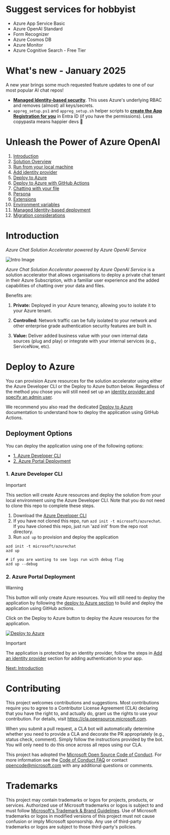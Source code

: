 # Suggest services for hobbyist

- Azure App Service Basic
- Azure OpenAI Standard
- Form Recognizer
- Azure Cosmos DB
- Azure Monitor
- Azure Cognitive Search - Free Tier

# What's new - January 2025

A new year brings some much requested feature updates to one of our most popular AI chat repos!

- **[Managed Identity-based security](/docs/9-managed-identities.md)**. This uses Azure's underlying RBAC and removes (almost) all keys/secrets.
- `appreg_setup.ps1` and `appreg_setup.sh` helper scripts to **[create the App Registration for you](/docs/3-add-identity.md#entra-id-authentication-provider)** in Entra ID (if you have the permissions). Less copypasta means happier devs 🥰

# Unleash the Power of Azure OpenAI

1. [Introduction](#introduction)
2. [Solution Overview](./docs/1-introduction.md)
3. [Run from your local machine](./docs/2-run-locally.md)
4. [Add identity provider](./docs/3-add-identity.md)
5. [Deploy to Azure](#deploy-to-azure)
6. [Deploy to Azure with GitHub Actions](./docs/4-deploy-to-azure.md)
7. [Chatting with your file](./docs/5-chat-over-file.md)
8. [Persona](./docs/6-persona.md)
9. [Extensions](./docs/7-extensions.md)
10. [Environment variables](./docs/8-environment-variables.md)
11. [Managed Identity-based deployment](./docs/9-managed-identities.md)
12. [Migration considerations](./docs/migration.md)

# Introduction

_Azure Chat Solution Accelerator powered by Azure OpenAI Service_

![Intro Image](/docs/images/intro.png)

_Azure Chat Solution Accelerator powered by Azure OpenAI Service_ is a solution accelerator that allows organisations to deploy a private chat tenant in their Azure Subscription, with a familiar user experience and the added capabilities of chatting over your data and files.

Benefits are:

1. **Private:** Deployed in your Azure tenancy, allowing you to isolate it to your Azure tenant.

2. **Controlled:** Network traffic can be fully isolated to your network and other enterprise grade authentication security features are built in.

3. **Value:** Deliver added business value with your own internal data sources (plug and play) or integrate with your internal services (e.g., ServiceNow, etc).

# Deploy to Azure

You can provision Azure resources for the solution accelerator using either the Azure Developer CLI or the Deploy to Azure button below. Regardless of the method you chose you will still need set up an [identity provider and specify an admin user](/docs/3-add-identity.md).

We recommend you also read the dedicated [Deploy to Azure](./docs/4-deploy-to-azure.md) documentation to understand how to deploy the application using GitHub Actions.

## Deployment Options

You can deploy the application using one of the following options:

- [1. Azure Developer CLI](#azure-developer-cli)
- [2. Azure Portal Deployment](#azure-portal-deployment)

### 1. Azure Developer CLI

> [!IMPORTANT]
> This section will create Azure resources and deploy the solution from your local environment using the Azure Developer CLI. Note that you do not need to clone this repo to complete these steps.

1. Download the [Azure Developer CLI](https://learn.microsoft.com/en-us/azure/developer/azure-developer-cli/overview)
1. If you have not cloned this repo, run `azd init -t microsoft/azurechat`. If you have cloned this repo, just run 'azd init' from the repo root directory.
1. Run `azd up` to provision and deploy the application

```pwsh
azd init -t microsoft/azurechat
azd up

# if you are wanting to see logs run with debug flag
azd up --debug
```

### 2. Azure Portal Deployment

> [!WARNING]
> This button will only create Azure resources. You will still need to deploy the application by following the [deploy to Azure section](/docs/4-deploy-to-azure.md) to build and deploy the application using GitHub actions.

Click on the Deploy to Azure button to deploy the Azure resources for the application.

[![Deploy to Azure](https://aka.ms/deploytoazurebutton)](https://aka.ms/anzappazurechatgpt)

> [!IMPORTANT]
> The application is protected by an identity provider, follow the steps in [Add an identity provider](/docs/3-add-identity.md) section for adding authentication to your app.

[Next: Introduction](./docs/1-introduction.md)

# Contributing

This project welcomes contributions and suggestions. Most contributions require you to agree to a
Contributor License Agreement (CLA) declaring that you have the right to, and actually do, grant us
the rights to use your contribution. For details, visit https://cla.opensource.microsoft.com.

When you submit a pull request, a CLA bot will automatically determine whether you need to provide
a CLA and decorate the PR appropriately (e.g., status check, comment). Simply follow the instructions
provided by the bot. You will only need to do this once across all repos using our CLA.

This project has adopted the [Microsoft Open Source Code of Conduct](https://opensource.microsoft.com/codeofconduct/).
For more information see the [Code of Conduct FAQ](https://opensource.microsoft.com/codeofconduct/faq/) or
contact [opencode@microsoft.com](mailto:opencode@microsoft.com) with any additional questions or comments.

# Trademarks

This project may contain trademarks or logos for projects, products, or services. Authorized use of Microsoft
trademarks or logos is subject to and must follow
[Microsoft's Trademark & Brand Guidelines](https://www.microsoft.com/en-us/legal/intellectualproperty/trademarks/usage/general).
Use of Microsoft trademarks or logos in modified versions of this project must not cause confusion or imply Microsoft sponsorship.
Any use of third-party trademarks or logos are subject to those third-party's policies.
